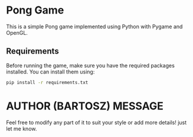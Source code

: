 # Pong Game

This is a simple Pong game implemented using Python with Pygame and OpenGL.

## Requirements

Before running the game, make sure you have the required packages installed. You can install them using:

```bash
pip install -r requirements.txt
```

# AUTHOR (BARTOSZ) MESSAGE

Feel free to modify any part of it to suit your style or add more details! just let me know.
